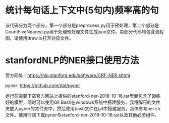 # 统计每句话上下文中(5句内)频率高的句
该代码分为两个部分，第一个部分是preprocess.py用于预处理，第二个部分是CountFiveNearest.py用于处理预处理文件生成json文件。每部分代码均包含流程图，请使用draw.io打开对应文件。

# stanfordNLP的NER接口使用方法

官方网址：https://nlp.stanford.edu/software/CRF-NER.shtml

pyner: https://github.com/dat/pyner

运行前需要下载官方网站上提供的stanford-ner-2018-10-16.rar里面包含了训练好的模型，同时可以使用Git Bash在windows系统中搭建服务，我将解压的文件夹放入pyner的文件夹中，然后使用bash文件在git中搭建服务，具体参考ner.sh文件。使用时请下载pyner与stanford-ner-2018-10-16.rar以及其他必须组件。